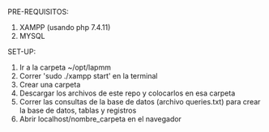 PRE-REQUISITOS:
1. XAMPP (usando php 7.4.11)
2. MYSQL

SET-UP:
1. Ir a la carpeta ~/opt/lapmm
2. Correr 'sudo ./xampp start' en la terminal
3. Crear una carpeta
4. Descargar los archivos de este repo y colocarlos en esa carpeta
5. Correr las consultas de la base de datos (archivo queries.txt) para crear la base de datos, tablas y registros
6. Abrir localhost/nombre_carpeta en el navegador
